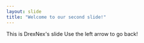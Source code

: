 ```yaml
---
layout: slide
title: "Welcome to our second slide!"
---
```

This is DrexNex's slide
Use the left arrow to go back!
